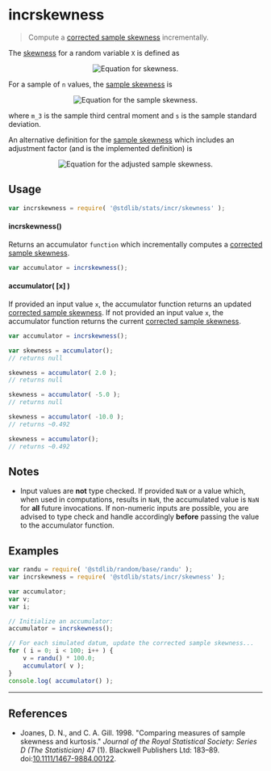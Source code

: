 <!--

@license Apache-2.0

Copyright (c) 2018 The Stdlib Authors.

Licensed under the Apache License, Version 2.0 (the "License");
you may not use this file except in compliance with the License.
You may obtain a copy of the License at

   http://www.apache.org/licenses/LICENSE-2.0

Unless required by applicable law or agreed to in writing, software
distributed under the License is distributed on an "AS IS" BASIS,
WITHOUT WARRANTIES OR CONDITIONS OF ANY KIND, either express or implied.
See the License for the specific language governing permissions and
limitations under the License.

-->

# incrskewness

> Compute a [corrected sample skewness][sample-skewness] incrementally.

<section class="intro">

The [skewness][sample-skewness] for a random variable `X` is defined as

<!-- <equation class="equation" label="eq:skewness" align="center" raw="\operatorname{Skewness}[X] = \mathrm{E}\biggl[ \biggl( \frac{X - \mu}{\sigma} \biggr)^3 \biggr]" alt="Equation for skewness."> -->

<div class="equation" align="center" data-raw-text="\operatorname{Skewness}[X] = \mathrm{E}\biggl[ \biggl( \frac{X - \mu}{\sigma} \biggr)^3 \biggr]" data-equation="eq:kurtosis">
    <img src="" alt="Equation for skewness.">
    <br>
</div>

<!-- </equation> -->

For a sample of `n` values, the [sample skewness][sample-skewness] is

<!-- <equation class="equation" label="eq:sample_skewness" align="center" raw="b_1 = \frac{m_3}{s^3} = \frac{\frac{1}{n} \sum_{i=0}^{n-1} (x_i - \bar{x})^3}{\biggl( \frac{1}{n-1} \sum_{i=0}^{n-1} (x_i - \bar{x})^2 \biggr)^{3/2}}" alt="Equation for the sample skewness."> -->

<div class="equation" align="center" data-raw-text="b_1 = \frac{m_3}{s^3} = \frac{\frac{1}{n} \sum_{i=0}^{n-1} (x_i - \bar{x})^3}{\biggl( \frac{1}{n-1} \sum_{i=0}^{n-1} (x_i - \bar{x})^2 \biggr)^{3/2}}" data-equation="eq:sample_skewness">
    <img src="" alt="Equation for the sample skewness.">
    <br>
</div>

<!-- </equation> -->

where `m_3` is the sample third central moment and `s` is the sample standard deviation.

An alternative definition for the [sample skewness][sample-skewness] which includes an adjustment factor (and is the implemented definition) is

<!-- <equation class="equation" label="eq:adjusted_sample_skewness" align="center" raw="G_1 = \frac{n^2}{(n-1)(n-2)} \frac{m_3}{s^3} = \frac{\sqrt{n(n-1)}}{n-2} \frac{\frac{1}{n} \sum_{i=0}^{n-1} (x_i - \bar{x})^3}{\biggl( \frac{1}{n} \sum_{i=0}^{n-1} (x_i - \bar{x})^2 \biggr)^{3/2}}" alt="Equation for the adjusted sample skewness."> -->

<div class="equation" align="center" data-raw-text="G_1 = \frac{n^2}{(n-1)(n-2)} \frac{m_3}{s^3} = \frac{\sqrt{n(n-1)}}{n-2} \frac{\frac{1}{n} \sum_{i=0}^{n-1} (x_i - \bar{x})^3}{\biggl( \frac{1}{n} \sum_{i=0}^{n-1} (x_i - \bar{x})^2 \biggr)^{3/2}}" data-equation="eq:sample_skewness">
    <img src="" alt="Equation for the adjusted sample skewness.">
    <br>
</div>

<!-- </equation> -->

</section>

<!-- /.intro -->

<section class="usage">

## Usage

```javascript
var incrskewness = require( '@stdlib/stats/incr/skewness' );
```

#### incrskewness()

Returns an accumulator `function` which incrementally computes a [corrected sample skewness][sample-skewness].

```javascript
var accumulator = incrskewness();
```

#### accumulator( \[x] )

If provided an input value `x`, the accumulator function returns an updated [corrected sample skewness][sample-skewness]. If not provided an input value `x`, the accumulator function returns the current [corrected sample skewness][sample-skewness].

```javascript
var accumulator = incrskewness();

var skewness = accumulator();
// returns null

skewness = accumulator( 2.0 );
// returns null

skewness = accumulator( -5.0 );
// returns null

skewness = accumulator( -10.0 );
// returns ~0.492

skewness = accumulator();
// returns ~0.492
```

</section>

<!-- /.usage -->

<section class="notes">

## Notes

-   Input values are **not** type checked. If provided `NaN` or a value which, when used in computations, results in `NaN`, the accumulated value is `NaN` for **all** future invocations. If non-numeric inputs are possible, you are advised to type check and handle accordingly **before** passing the value to the accumulator function.

</section>

<!-- /.notes -->

<section class="examples">

## Examples

<!-- eslint no-undef: "error" -->

```javascript
var randu = require( '@stdlib/random/base/randu' );
var incrskewness = require( '@stdlib/stats/incr/skewness' );

var accumulator;
var v;
var i;

// Initialize an accumulator:
accumulator = incrskewness();

// For each simulated datum, update the corrected sample skewness...
for ( i = 0; i < 100; i++ ) {
    v = randu() * 100.0;
    accumulator( v );
}
console.log( accumulator() );
```

</section>

<!-- /.examples -->

* * *

<section class="references">

## References

-   Joanes, D. N., and C. A. Gill. 1998. "Comparing measures of sample skewness and kurtosis." _Journal of the Royal Statistical Society: Series D (The Statistician)_ 47 (1). Blackwell Publishers Ltd: 183–89. doi:[10.1111/1467-9884.00122][@joanes:1998].

</section>

<!-- /.references -->

<section class="links">

[sample-skewness]: https://en.wikipedia.org/wiki/Skewness

[@joanes:1998]: http://onlinelibrary.wiley.com/doi/10.1111/1467-9884.00122/

</section>

<!-- /.links -->
